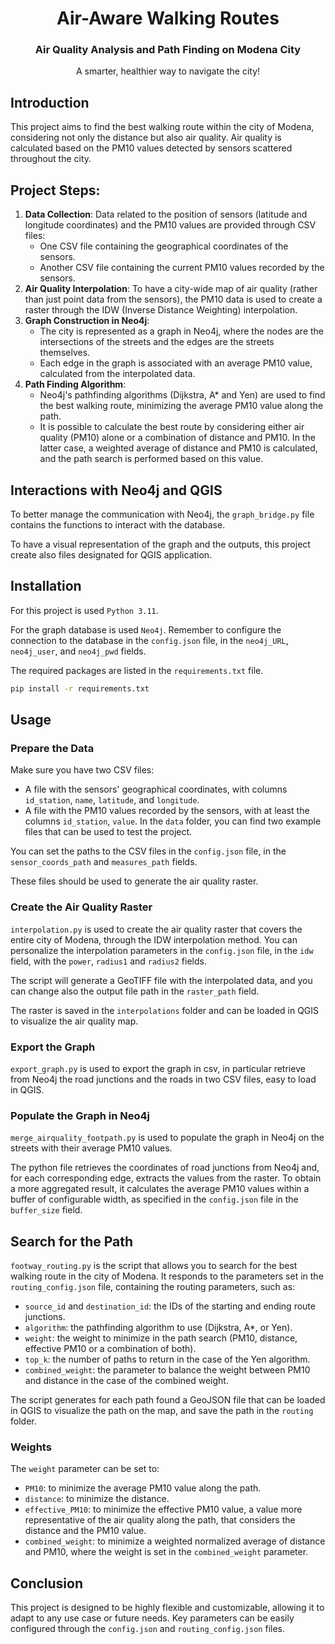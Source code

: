 <div align="center">
  <h1 align="center">Air-Aware Walking Routes </h1>
  <h3 align="center">Air Quality Analysis and Path Finding on Modena City</h3>
  <p align="center">
  A smarter, healthier way  to navigate the city!
  </p>
</div>

## Introduction
This project aims to find the best walking route within the city of Modena, considering not only the distance but also air quality. Air quality is calculated based on the PM10 values detected by sensors scattered throughout the city.

## Project Steps:
1. **Data Collection**: Data related to the position of sensors (latitude and longitude coordinates) and the PM10 values are provided through CSV files:
   * One CSV file containing the geographical coordinates of the sensors.
   * Another CSV file containing the current PM10 values recorded by the sensors.
2. **Air Quality Interpolation**: To have a city-wide map of air quality (rather than just point data from the sensors), the PM10 data is used to create a raster through the IDW (Inverse Distance Weighting) interpolation.
3. **Graph Construction in Neo4j**: 
   * The city is represented as a graph in Neo4j, where the nodes are the intersections of the streets and the edges are the streets themselves.
   * Each edge in the graph is associated with an average PM10 value, calculated from the interpolated data.
4. **Path Finding Algorithm**: 
   * Neo4j's pathfinding algorithms (Dijkstra, A* and Yen) are used to find the best walking route, minimizing the average PM10 value along the path.
   * It is possible to calculate the best route by considering either air quality (PM10) alone or a combination of distance and PM10. In the latter case, a weighted average of distance and PM10 is calculated, and the path search is performed based on this value.

## Interactions with Neo4j and QGIS
To better manage the communication with Neo4j, the `graph_bridge.py` file contains the functions to interact with the database.

To have a visual representation of the graph and the outputs, this project create also files designated for QGIS application.

## Installation 
For this project is used `Python 3.11`.

For the graph database is used `Neo4j`. 
Remember to configure the connection to the database in the `config.json` file, in the `neo4j_URL`, `neo4j_user`, and `neo4j_pwd` fields.

The required packages are listed in the `requirements.txt` file.

``` bash
pip install -r requirements.txt
```

## Usage
### Prepare the Data
Make sure you have two CSV files:
* A file with the sensors' geographical coordinates, with columns `id_station`, `name`, `latitude`, and `longitude`.
* A file with the PM10 values recorded by the sensors, with at least the columns `id_station`, `value`.
In the `data` folder, you can find two example files that can be used to test the project.

You can set the paths to the CSV files in the `config.json` file, in the `sensor_coords_path` and `measures_path` fields.

These files should be used to generate the air quality raster.

### Create the Air Quality Raster
`interpolation.py` is used to create the air quality raster that covers the entire city of Modena, through the IDW interpolation method.
You can personalize the interpolation parameters in the `config.json` file, in the `idw` field, with the `power`, `radius1` and `radius2` fields.

The script will generate a GeoTIFF file with the interpolated data, and you can change also the output file path in the `raster_path` field. 

The raster is saved in the `interpolations` folder and can be loaded in QGIS to visualize the air quality map.

### Export the Graph
`export_graph.py` is used to export the graph in csv, in particular retrieve from Neo4j the road junctions and the roads in two CSV files, easy to load in QGIS.

### Populate the Graph in Neo4j
`merge_airquality_footpath.py` is used to populate the graph in Neo4j on the streets with their average PM10 values.

The python file retrieves the coordinates of road junctions from Neo4j and, for each corresponding edge, extracts the values from the raster. 
To obtain a more aggregated result, it calculates the average PM10 values within a buffer of configurable width, as specified in the `config.json` file in the `buffer_size` field.

## Search for the Path
`footway_routing.py` is the script that allows you to search for the best walking route in the city of Modena.
It responds to the parameters set in the `routing_config.json` file, containing the routing parameters, such as:
* `source_id` and `destination_id`: the IDs of the starting and ending route junctions.
* `algorithm`: the pathfinding algorithm to use (Dijkstra, A*, or Yen).
* `weight`: the weight to minimize in the path search (PM10, distance, effective PM10 or a combination of both).
* `top_k`: the number of paths to return in the case of the Yen algorithm.
* `combined_weight`: the parameter to balance the weight between PM10 and distance in the case of the combined weight.

The script generates for each path found a GeoJSON file that can be loaded in QGIS to visualize the path on the map, and save the path in the `routing` folder.

### Weights
The `weight` parameter can be set to:
* `PM10`: to minimize the average PM10 value along the path.
* `distance`: to minimize the distance.
* `effective_PM10`: to minimize the effective PM10 value, a value more representative of the air quality along the path, that considers the distance and the PM10 value.
* `combined_weight`: to minimize a weighted normalized average of distance and PM10, where the weight is set in the `combined_weight` parameter.


## Conclusion
This project is designed to be highly flexible and customizable, allowing it to adapt to any use case or future needs. 
Key parameters can be easily configured through the `config.json` and `routing_config.json` files.
